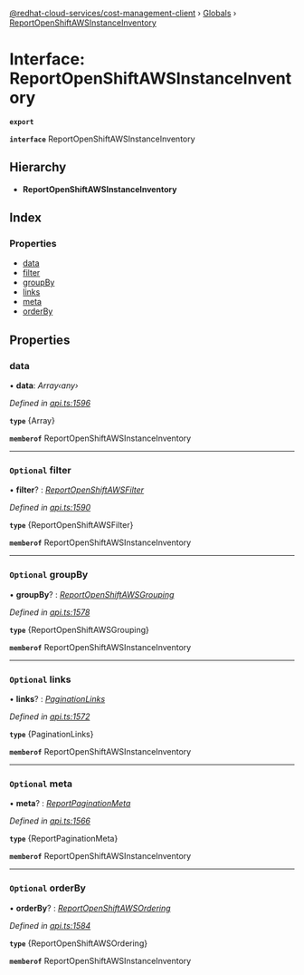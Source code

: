 [@redhat-cloud-services/cost-management-client](../README.md) › [Globals](../globals.md) › [ReportOpenShiftAWSInstanceInventory](reportopenshiftawsinstanceinventory.md)

# Interface: ReportOpenShiftAWSInstanceInventory

**`export`** 

**`interface`** ReportOpenShiftAWSInstanceInventory

## Hierarchy

* **ReportOpenShiftAWSInstanceInventory**

## Index

### Properties

* [data](reportopenshiftawsinstanceinventory.md#data)
* [filter](reportopenshiftawsinstanceinventory.md#optional-filter)
* [groupBy](reportopenshiftawsinstanceinventory.md#optional-groupby)
* [links](reportopenshiftawsinstanceinventory.md#optional-links)
* [meta](reportopenshiftawsinstanceinventory.md#optional-meta)
* [orderBy](reportopenshiftawsinstanceinventory.md#optional-orderby)

## Properties

###  data

• **data**: *Array‹any›*

*Defined in [api.ts:1596](https://github.com/RedHatInsights/javascript-clients/blob/master/packages/cost-management/api.ts#L1596)*

**`type`** {Array<any>}

**`memberof`** ReportOpenShiftAWSInstanceInventory

___

### `Optional` filter

• **filter**? : *[ReportOpenShiftAWSFilter](reportopenshiftawsfilter.md)*

*Defined in [api.ts:1590](https://github.com/RedHatInsights/javascript-clients/blob/master/packages/cost-management/api.ts#L1590)*

**`type`** {ReportOpenShiftAWSFilter}

**`memberof`** ReportOpenShiftAWSInstanceInventory

___

### `Optional` groupBy

• **groupBy**? : *[ReportOpenShiftAWSGrouping](reportopenshiftawsgrouping.md)*

*Defined in [api.ts:1578](https://github.com/RedHatInsights/javascript-clients/blob/master/packages/cost-management/api.ts#L1578)*

**`type`** {ReportOpenShiftAWSGrouping}

**`memberof`** ReportOpenShiftAWSInstanceInventory

___

### `Optional` links

• **links**? : *[PaginationLinks](paginationlinks.md)*

*Defined in [api.ts:1572](https://github.com/RedHatInsights/javascript-clients/blob/master/packages/cost-management/api.ts#L1572)*

**`type`** {PaginationLinks}

**`memberof`** ReportOpenShiftAWSInstanceInventory

___

### `Optional` meta

• **meta**? : *[ReportPaginationMeta](reportpaginationmeta.md)*

*Defined in [api.ts:1566](https://github.com/RedHatInsights/javascript-clients/blob/master/packages/cost-management/api.ts#L1566)*

**`type`** {ReportPaginationMeta}

**`memberof`** ReportOpenShiftAWSInstanceInventory

___

### `Optional` orderBy

• **orderBy**? : *[ReportOpenShiftAWSOrdering](../modules/reportopenshiftawsordering.md)*

*Defined in [api.ts:1584](https://github.com/RedHatInsights/javascript-clients/blob/master/packages/cost-management/api.ts#L1584)*

**`type`** {ReportOpenShiftAWSOrdering}

**`memberof`** ReportOpenShiftAWSInstanceInventory
